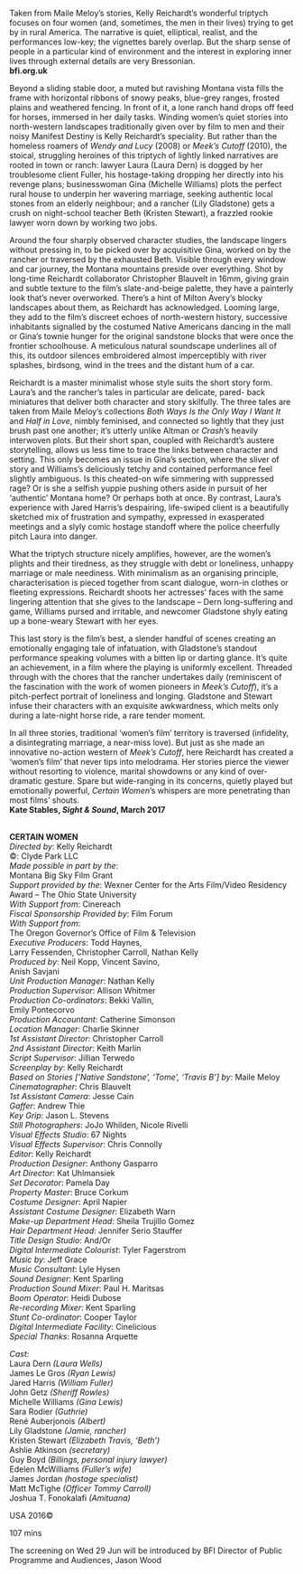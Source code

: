 

Taken from Maile Meloy’s stories, Kelly Reichardt’s wonderful triptych focuses on four women (and, sometimes, the men in their lives) trying to get by in rural America. The narrative is quiet, elliptical, realist, and the performances low-key; the vignettes barely overlap. But the sharp sense of people in a particular kind of environment and the interest in exploring inner lives through external details are very Bressonian.  
**bfi.org.uk**

Beyond a sliding stable door, a muted but ravishing Montana vista fills the frame with horizontal ribbons of snowy peaks, blue-grey ranges, frosted plains and weathered fencing. In front of it, a lone ranch hand drops off feed for horses, immersed in her daily tasks. Winding women’s quiet stories into  
north-western landscapes traditionally given over by film to men and their noisy Manifest Destiny is Kelly Reichardt’s speciality. But rather than the homeless roamers of _Wendy and Lucy_ (2008) or _Meek’s Cutoff_ (2010), the stoical, struggling heroines of this triptych of lightly linked narratives are rooted in town or ranch: lawyer Laura (Laura Dern) is dogged by her troublesome client Fuller, his hostage-taking dropping her directly into his revenge plans; businesswoman Gina (Michelle Williams) plots the perfect rural house to underpin her wavering marriage, seeking authentic local stones from an elderly neighbour; and a rancher (Lily Gladstone) gets a crush on night-school teacher Beth (Kristen Stewart), a frazzled rookie lawyer worn down by working  two jobs.

Around the four sharply observed character studies, the landscape lingers without pressing in, to be picked over by acquisitive Gina, worked on by the rancher or traversed by the exhausted Beth. Visible through every window and car journey, the Montana mountains preside over everything. Shot by long-time Reichardt collaborator Christopher Blauvelt in 16mm, giving grain and subtle texture to the film’s slate-and-beige palette, they have a painterly look that’s never overworked. There’s a hint of Milton Avery’s blocky landscapes about them, as Reichardt has acknowledged. Looming large, they add to the film’s discreet echoes of north-western history, successive inhabitants signalled by the costumed Native Americans dancing in the mall or Gina’s townie hunger for the original sandstone blocks that were once the frontier schoolhouse.  A meticulous natural soundscape underlines all of this, its outdoor silences embroidered almost imperceptibly with river splashes, birdsong, wind in the trees and the distant hum of a car.

Reichardt is a master minimalist whose style suits the short story form. Laura’s and the rancher’s tales in particular are delicate, pared- back miniatures that deliver both character and story skilfully. The three tales are taken from Maile Meloy’s collections _Both Ways Is the Only Way I Want It_ and _Half in Love_, nimbly feminised, and connected so lightly that they just brush past one another; it’s utterly unlike Altman or _Crash_’s heavily interwoven plots. But their short span, coupled with Reichardt’s austere storytelling, allows us less time to trace the links between character and setting. This only becomes an issue in Gina’s section, where the sliver of story and Williams’s deliciously tetchy and contained performance feel slightly ambiguous. Is this cheated-on wife simmering with suppressed rage? Or is she a selfish yuppie pushing others aside in pursuit of her ‘authentic’ Montana home? Or perhaps both at once.  By contrast, Laura’s experience with Jared Harris’s despairing, life-swiped client is a beautifully sketched mix of frustration and sympathy, expressed in exasperated meetings and a slyly comic hostage standoff where the police cheerfully pitch Laura into danger.

What the triptych structure nicely amplifies, however, are the women’s plights and their tiredness, as they struggle with debt or loneliness, unhappy marriage or male neediness. With minimalism as an organising principle, characterisation is pieced together from scant dialogue, worn-in clothes or fleeting expressions. Reichardt shoots her actresses’ faces with the same lingering attention that she gives to the landscape – Dern long-suffering and game, Williams pursed and irritable, and newcomer Gladstone shyly eating up a bone-weary Stewart with her eyes.

This last story is the film’s best, a slender handful of scenes creating an emotionally engaging tale of infatuation, with Gladstone’s standout performance speaking volumes with a bitten lip or darting glance. It’s quite an achievement, in a film where the playing is uniformly excellent. Threaded through with the chores that the rancher undertakes daily (reminiscent of the fascination with the work of women pioneers in _Meek’s Cutoff_), it’s a pitch-perfect portrait of loneliness and longing. Gladstone and Stewart infuse their characters with an exquisite awkwardness, which melts only during a late-night horse ride, a rare tender moment.

In all three stories, traditional ‘women’s film’ territory is traversed (infidelity, a disintegrating marriage, a near-miss love). But just as she made an innovative no-action western of _Meek’s Cutoff_, here Reichardt has created a ‘women’s film’ that never tips into melodrama. Her stories pierce the viewer without resorting to violence, marital showdowns or any kind of over-dramatic gesture. Spare but wide-ranging in its concerns, quietly played but emotionally powerful, _Certain Women_’s whispers are more penetrating than most films’ shouts.  
**Kate Stables, _Sight & Sound_, March 2017**
<br><br>

**CERTAIN WOMEN**  
_Directed by_: Kelly Reichardt  
©: Clyde Park LLC  
_Made possible in part by the_:  
Montana Big Sky Film Grant  
_Support provided by the_: Wexner Center for the Arts Film/Video Residency Award – The Ohio State University  
_With Support from_: Cinereach  
_Fiscal Sponsorship Provided by_: Film Forum  
_With Support from_:  
The Oregon Governor’s Office of Film & Television  
_Executive Producers_: Todd Haynes,  
Larry Fessenden, Christopher Carroll, Nathan Kelly  
_Produced by_: Neil Kopp, Vincent Savino,  
Anish Savjani  
_Unit Production Manager_: Nathan Kelly  
_Production Supervisor_: Allison Whitmer  
_Production Co-ordinators_: Bekki Vallin,  
Emily Pontecorvo  
_Production Accountant_: Catherine Simonson  
_Location Manager_: Charlie Skinner  
_1st Assistant Director_: Christopher Carroll  
_2nd Assistant Director_: Keith Marlin  
_Script Supervisor_: Jillian Terwedo  
_Screenplay by_: Kelly Reichardt  
_Based on Stories [’Native Sandstone’, ‘Tome’, ‘Travis B’] by_: Maile Meloy  
_Cinematographer_: Chris Blauvelt  
_1st Assistant Camera_: Jesse Cain  
_Gaffer_: Andrew Thie  
_Key Grip_: Jason L. Stevens  
_Still Photographers_: JoJo Whilden, Nicole Rivelli  
_Visual Effects Studio_: 67 Nights  
_Visual Effects Supervisor_: Chris Connolly  
_Editor_: Kelly Reichardt  
_Production Designer_: Anthony Gasparro  
_Art Director_: Kat Uhlmansiek  
_Set Decorator_: Pamela Day  
_Property Master_: Bruce Corkum  
_Costume Designer_: April Napier  
_Assistant Costume Designer_: Elizabeth Warn  
_Make-up Department Head_: Sheila Trujillo Gomez  
_Hair Department Head_: Jennifer Serio Stauffer  
_Title Design Studio_: And/Or  
_Digital Intermediate Colourist_: Tyler Fagerstrom  
_Music by_: Jeff Grace  
_Music Consultant_: Lyle Hysen  
_Sound Designer_: Kent Sparling  
_Production Sound Mixer_: Paul H. Maritsas  
_Boom Operator_: Heidi Dubose  
_Re-recording Mixer_: Kent Sparling  
_Stunt Co-ordinator_: Cooper Taylor  
_Digital Intermediate Facility_: Cinelicious  
_Special Thanks_: Rosanna Arquette

_Cast:_  
Laura Dern _(Laura Wells)_  
James Le Gros _(Ryan Lewis)_  
Jared Harris _(William Fuller)_  
John Getz _(Sheriff Rowles)_  
Michelle Williams _(Gina Lewis)_  
Sara Rodier _(Guthrie)_  
René Auberjonois _(Albert)_  
Lily Gladstone _(Jamie, rancher)_  
Kristen Stewart _(Elizabeth Travis, ‘Beth’)_  
Ashlie Atkinson _(secretary)_  
Guy Boyd _(Billings, personal injury lawyer)_  
Edelen McWilliams _(Fuller’s wife)_  
James Jordan _(hostage specialist)_  
Matt McTighe _(Officer Tommy Carroll)_  
Joshua T. Fonokalafi _(Amituana)_

USA 2016©

107 mins

The screening on Wed 29 Jun will be introduced by BFI Director of Public Programme and Audiences, Jason Wood
<!--stackedit_data:
eyJoaXN0b3J5IjpbLTIwOTg0ODY3OTddfQ==
-->